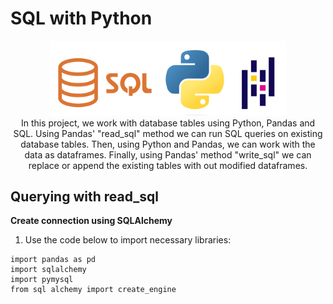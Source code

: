 <h1>SQL with Python</h1>
<p align="center">
<img src="https://github.com/andrew-disario/sql-with-python/blob/main/sql_python_pandas%20logo.png?raw=true" height="75%" width="75%" alt="sql_python_pandas"/>
<br />
In this project, we work with database tables using Python, Pandas and SQL. Using Pandas' "read_sql" method we can run SQL queries on existing database tables. Then, using Python and Pandas, we can work with the data as dataframes. Finally, using Pandas' method "write_sql" we can replace or append the existing tables with out modified dataframes. 
<h2>Querying with read_sql</h2>

<b> Create connection using SQLAlchemy </b>
  1. Use the code below to import necessary libraries:

```
import pandas as pd
import sqlalchemy
import pymysql
from sql alchemy import create_engine
```

   
